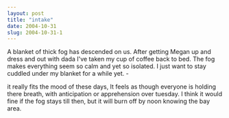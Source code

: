 ```yaml
---
layout: post
title: "intake"
date: 2004-10-31
slug: 2004-10-31-1
---
```


A blanket of thick fog has descended on us. After getting Megan up and dress and out with dada I&apos;ve taken my cup of coffee back to bed.  The fog makes everything seem so calm and yet so isolated.  I just want to stay cuddled under my blanket for a while yet. - 

it really fits the mood of these days, It feels as though everyone is holding there breath, with anticipation or apprehension over tuesday. I think it would fine if the fog stays till then, but  it will burn off by noon knowing the bay area.
